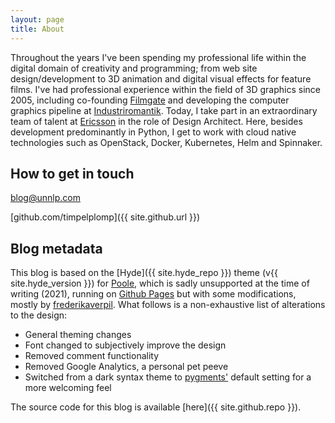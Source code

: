 ```yaml
---
layout: page
title: About
---
```


Throughout the years I've been spending my professional life within the digital domain of creativity and programming; from web site design/development to 3D animation and digital visual effects for feature films. I've had professional experience within the field of 3D graphics since 2005, including co-founding [Filmgate](http://www.filmgate.se) and developing the computer graphics pipeline at [Industriromantik](http://www.industriromantik.se). Today, I take part in an extraordinary team of talent at [Ericsson](https://www.ericsson.com) in the role of Design Architect. Here, besides development predominantly in Python, I get to work with cloud native technologies such as OpenStack, Docker, Kubernetes, Helm and Spinnaker.

## How to get in touch

blog@unnlp.com
  
[github.com/timpelplomp]({{ site.github.url }})  


## Blog metadata

This blog is based on the [Hyde]({{ site.hyde_repo }}) theme (v{{ site.hyde_version }}) for [Poole](http://getpoole.com), which is sadly unsupported at the time of writing (2021), running on [Github Pages](https://pages.github.com) but with some modifications, mostly by [frederikaverpil](fredrikaverpil/fredrikaverpil.github.io). 
What follows is a non-exhaustive list of alterations to the design:

- General theming changes
- Font changed to subjectively improve the design
- Removed comment functionality
- Removed Google Analytics, a personal pet peeve
- Switched from a dark syntax theme to [pygments'](https://pygments.org/) default setting for a more welcoming feel

The source code for this blog is available [here]({{ site.github.repo }}).
